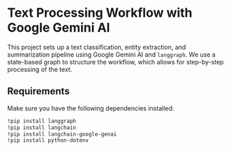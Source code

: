 # Text Processing Workflow with Google Gemini AI

This project sets up a text classification, entity extraction, and summarization pipeline using Google Gemini AI and `langgraph`. We use a state-based graph to structure the workflow, which allows for step-by-step processing of the text.

## Requirements

Make sure you have the following dependencies installed:

```bash
!pip install langgraph
!pip install langchain
!pip install langchain-google-genai
!pip install python-dotenv
